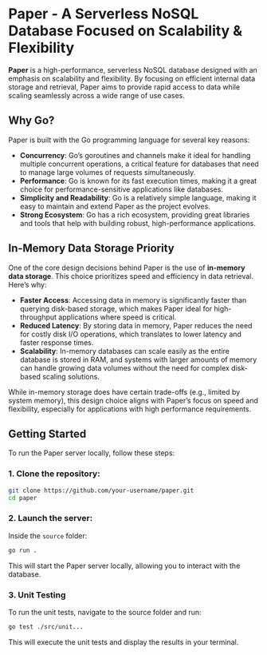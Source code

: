 # Paper - A Serverless NoSQL Database Focused on Scalability & Flexibility

**Paper** is a high-performance, serverless NoSQL database designed with an emphasis on scalability and flexibility. By focusing on efficient internal data storage and retrieval, Paper aims to provide rapid access to data while scaling seamlessly across a wide range of use cases.

## Why Go?

Paper is built with the Go programming language for several key reasons:

- **Concurrency**: Go’s goroutines and channels make it ideal for handling multiple concurrent operations, a critical feature for databases that need to manage large volumes of requests simultaneously.
- **Performance**: Go is known for its fast execution times, making it a great choice for performance-sensitive applications like databases.
- **Simplicity and Readability**: Go is a relatively simple language, making it easy to maintain and extend Paper as the project evolves.
- **Strong Ecosystem**: Go has a rich ecosystem, providing great libraries and tools that help with building robust, high-performance applications.

## In-Memory Data Storage Priority

One of the core design decisions behind Paper is the use of **in-memory data storage**. This choice prioritizes speed and efficiency in data retrieval. Here’s why:

- **Faster Access**: Accessing data in memory is significantly faster than querying disk-based storage, which makes Paper ideal for high-throughput applications where speed is critical.
- **Reduced Latency**: By storing data in memory, Paper reduces the need for costly disk I/O operations, which translates to lower latency and faster response times.
- **Scalability**: In-memory databases can scale easily as the entire database is stored in RAM, and systems with larger amounts of memory can handle growing data volumes without the need for complex disk-based scaling solutions.

While in-memory storage does have certain trade-offs (e.g., limited by system memory), this design choice aligns with Paper’s focus on speed and flexibility, especially for applications with high performance requirements.

## Getting Started

To run the Paper server locally, follow these steps:

### 1. Clone the repository:

```bash
git clone https://github.com/your-username/paper.git
cd paper
```

### 2. Launch the server:

Inside the `source` folder:

```bash
go run .
```

This will start the Paper server locally, allowing you to interact with the database.

### 3. Unit Testing
To run the unit tests, navigate to the source folder and run:

```bash
go test ./src/unit...
```

This will execute the unit tests and display the results in your terminal.
